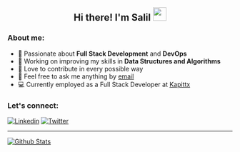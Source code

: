 <h2 align="center">Hi there! I'm Salil <img src="https://raw.githubusercontent.com/iampavangandhi/iampavangandhi/master/gifs/Hi.gif" height="30" width="30"></h2>

### About me:

- 🔭 Passionate about **Full Stack Development** and **DevOps**
- 🌱 Working on improving my skills in **Data Structures and Algorithms**
- 👯 Love to contribute in every possible way
- 💬 Feel free to ask me anything by [email](mailto:chincholikarsalil@gmail.com)
- 💻 Currently employed as a Full Stack Developer at [Kapittx](https://www.kapittx.com/)

### Let's connect:

[![Linkedin](https://img.shields.io/badge/linkedin-%230077B5.svg?&style=for-the-badge&logo=linkedin&logoColor=white)](https://www.linkedin.com/in/chincholikarsalil)
[![Twitter](https://img.shields.io/badge/Twitter-%233A99D2.svg?&style=for-the-badge&logo=twitter&logoColor=white)](https://www.twitter.com/oksalil)

---

[![Github Stats](https://github-readme-stats.vercel.app/api?username=chincholikarsalil&show_icons=true&theme=tokyonight)](https://www.github.com/chincholikarsalil)

<div>
